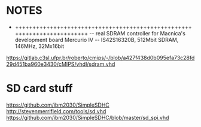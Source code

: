 # NOTES

- ++++++++++++++++++++++++++++++++++++++++++++++++++++++++++++++++++++++++
-- real SDRAM controller for Macnica's development board Mercurio IV
--       IS42S16320B, 512Mbit SDRAM, 146MHz, 32Mx16bit

https://gitlab.c3sl.ufpr.br/roberto/cmips/-/blob/a427f438d0b095efa73c28fd29d451ba960e3430/cMIPS/vhdl/sdram.vhd


# SD card stuff
https://github.com/ibm2030/SimpleSDHC
http://stevenmerrifield.com/tools/sd.vhd
https://github.com/ibm2030/SimpleSDHC/blob/master/sd_spi.vhd

